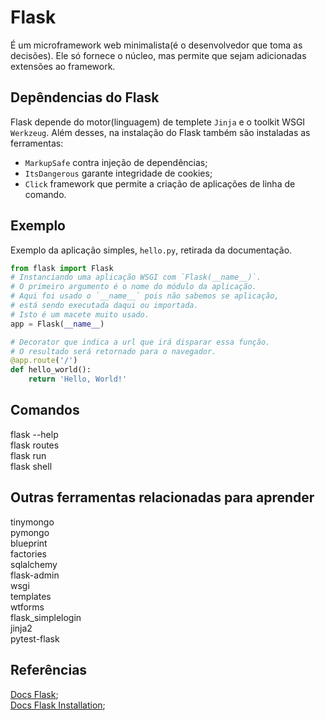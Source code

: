 # Flask
  
É um microframework web minimalista(é o desenvolvedor que toma as decisões). Ele só fornece o núcleo, mas permite que sejam adicionadas extensões ao framework.  
  
## Depêndencias do Flask
  
Flask depende do motor(linguagem) de templete `Jinja` e o toolkit WSGI `Werkzeug`. Além desses, na instalação do Flask também são instaladas as ferramentas:  

- `MarkupSafe` contra injeção de dependências;  
- `ItsDangerous` garante integridade de cookies;  
- `Click` framework que permite a criação de aplicações de linha de comando.  
  
## Exemplo

Exemplo da aplicação simples, `hello.py`, retirada da documentação.  

```py
from flask import Flask
# Instanciando uma aplicação WSGI com `Flask(__name__)`.
# O primeiro argumento é o nome do módulo da aplicação.
# Aqui foi usado o `__name__` pois não sabemos se aplicação,
# está sendo executada daqui ou importada.
# Isto é um macete muito usado.
app = Flask(__name__)

# Decorator que indica a url que irá disparar essa função.
# O resultado será retornado para o navegador.
@app.route('/')
def hello_world():
    return 'Hello, World!'
```  

## Comandos

flask --help  
flask routes  
flask run  
flask shell  

## Outras ferramentas relacionadas para aprender
  
tinymongo  
pymongo  
blueprint  
factories  
sqlalchemy  
flask-admin  
wsgi  
templates  
wtforms  
flask_simplelogin  
jinja2  
pytest-flask  

## Referências
  
[Docs Flask](http://flask.pocoo.org/docs/1.0/);  
[Docs Flask Installation](http://flask.pocoo.org/docs/1.0/installation/#installation);  
